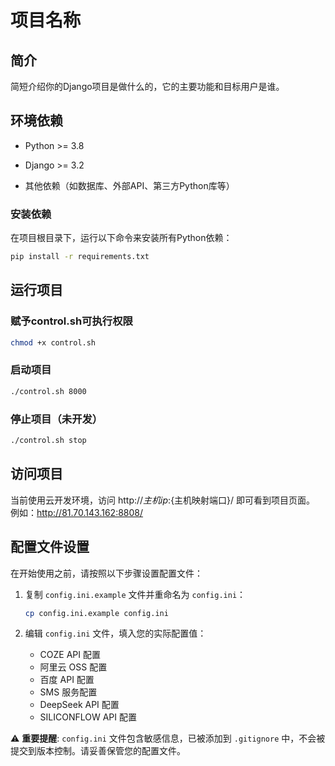 # 项目名称

## 简介

简短介绍你的Django项目是做什么的，它的主要功能和目标用户是谁。

## 环境依赖


- Python >= 3.8

- Django >= 3.2

- 其他依赖（如数据库、外部API、第三方Python库等）

### 安装依赖

在项目根目录下，运行以下命令来安装所有Python依赖：

```bash
pip install -r requirements.txt
```

## 运行项目
### 赋予control.sh可执行权限
```bash
chmod +x control.sh
```
### 启动项目
```bash
./control.sh 8000
```
### 停止项目（未开发）
```bash
./control.sh stop
```
## 访问项目
当前使用云开发环境，访问 http://${主机ip}:${主机映射端口}/ 即可看到项目页面。
例如：http://81.70.143.162:8808/

## 配置文件设置

在开始使用之前，请按照以下步骤设置配置文件：

1. 复制 `config.ini.example` 文件并重命名为 `config.ini`：
   ```bash
   cp config.ini.example config.ini
   ```

2. 编辑 `config.ini` 文件，填入您的实际配置值：
   - COZE API 配置
   - 阿里云 OSS 配置
   - 百度 API 配置
   - SMS 服务配置
   - DeepSeek API 配置
   - SILICONFLOW API 配置

⚠️ **重要提醒**: `config.ini` 文件包含敏感信息，已被添加到 `.gitignore` 中，不会被提交到版本控制。请妥善保管您的配置文件。

